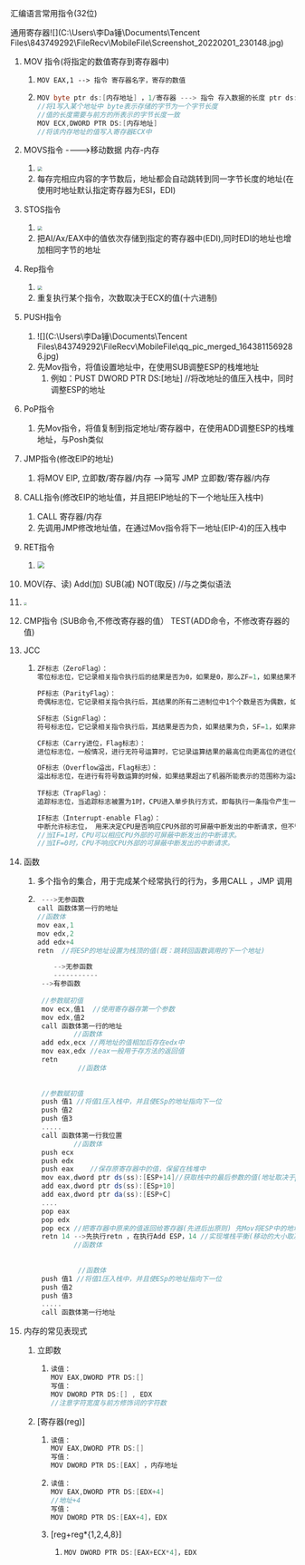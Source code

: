 汇编语言常用指令(32位)

通用寄存器![](C:\Users\李Da锤\Documents\Tencent Files\843749292\FileRecv\MobileFile\Screenshot_20220201_230148.jpg)

1. MOV 指令(将指定的数值寄存到寄存器中)

   1. ```
      MOV EAX,1 --> 指令 寄存器名字，寄存的数值
      ```

   2. ```c#
      MOV byte ptr ds:[内存地址] ，1/寄存器 ---> 指令 存入数据的长度 ptr ds:[内存地址]，值
      //将1写入某个地址中 byte表示存储的字节为一个字节长度 
      //值的长度需要与前方的所表示的字节长度一致
      MOV ECX,DWORD PTR DS:[内存地址]
      //将该内存地址的值写入寄存器ECX中
      ```

2. MOVS指令 ---->移动数据 内存-内存

   1. <img src="C:\Users\李Da锤\Documents\Tencent Files\843749292\FileRecv\MobileFile\Screenshot_20220202_210236.jpg" style="zoom:50%;" />
   2. 每存完相应内容的字节数后，地址都会自动跳转到同一字节长度的地址(在使用时地址默认指定寄存器为ESI，EDI)

3. STOS指令

   1. <img src="C:\Users\李Da锤\Documents\Tencent Files\843749292\FileRecv\MobileFile\Screenshot_20220202_213306.jpg" style="zoom:50%;" />
   2. 把AI/Ax/EAX中的值依次存储到指定的寄存器中(EDI),同时EDI的地址也增加相同字节的地址

4. Rep指令

   1. <img src="C:\Users\李Da锤\Documents\Tencent Files\843749292\FileRecv\MobileFile\qq_pic_merged_1643809155373.jpg" style="zoom:50%;" />
   2. 重复执行某个指令，次数取决于ECX的值(十六进制)

5. PUSH指令

   1. ![](C:\Users\李Da锤\Documents\Tencent Files\843749292\FileRecv\MobileFile\qq_pic_merged_1643811569286.jpg)
   2. 先Mov指令，将值设置地址中，在使用SUB调整ESP的栈堆地址
      1. 例如：PUST DWORD PTR DS:[地址] //将改地址的值压入栈中，同时调整ESP的地址

6. PoP指令

   1. 先Mov指令，将值复制到指定地址/寄存器中，在使用ADD调整ESP的栈堆地址，与Posh类似

7. JMP指令(修改EIP的地址)

   1. 将MOV EIP, 立即数/寄存器/内存  -->简写 JMP 立即数/寄存器/内存

8. CALL指令(修改EIP的地址值，并且把EIP地址的下一个地址压入栈中)

   1. CALL 寄存器/内存
   2. 先调用JMP修改地址值，在通过Mov指令将下一地址(EIP-4)的压入栈中

9. RET指令

   1. <img src="C:\Users\李Da锤\Documents\Tencent Files\843749292\FileRecv\MobileFile\qq_pic_merged_1643813949184.jpg" style="zoom:80%;" />

10. MOV(存、读) Add(加) SUB(减) NOT(取反) //与之类似语法

   1. <img src="C:\Users\李Da锤\Documents\Tencent Files\843749292\FileRecv\MobileFile\IMG_20220202_205556.jpg" style="zoom: 33%;" />
   2. CMP指令 (SUB命令,不修改寄存器的值） TEST(ADD命令，不修改寄存器的值)

11. JCC

    1. ```c#
       ZF标志（ZeroFlag）：
       零位标志位，它记录相关指令执行后的结果是否为0，如果是0，那么ZF=1，如果结果不为0，那么ZF=0。
       
       PF标志（ParityFlag）：
       奇偶标志位，它记录相关指令执行后，其结果的所有二进制位中1个个数是否为偶数，如果是偶数，PF=1，反之为0。
       
       SF标志（SignFlag）：
       符号标志位，它记录相关指令执行后，其结果是否为负，如果结果为负，SF=1，如果非负，SF=0。
       
       CF标志（Carry进位，Flag标志）：
       进位标志位，一般情况，进行无符号运算时，它记录运算结果的最高位向更高位的进位值，或从更高位的借位值，如果运算结果的最高位产生了一个进位或借位，那么其值为1，否则其值为0。
       
       OF标志（Overflow溢出，Flag标志）：
       溢出标志位，在进行有符号数运算的时候，如果结果超出了机器所能表示的范围称为溢出，OF的值被置为1，否则OF的值为0。
           
       TF标志（TrapFlag）：
       追踪标志位，当追踪标志被置为1时，CPU进入单步执行方式，即每执行一条指令产生一个单步中断请求，这中方式主要用于程序的调试。
       
       IF标志（Interrupt-enable Flag）：
       中断允许标志位， 用来决定CPU是否响应CPU外部的可屏蔽中断发出的中断请求，但不管该标志为何值，CPU都必须响应CPU外部的不可屏蔽中断所发出的中断请求，以及CPU内部产生的中断请求。
       //当IF=1时，CPU可以相应CPU外部的可屏蔽中断发出的中断请求。
       //当IF=0时，CPU不响应CPU外部的可屏蔽中断发出的中断请求。
       
       ```

       

12. 函数

    1. 多个指令的集合，用于完成某个经常执行的行为，多用CALL ，JMP 调用

    2. ```c#
       	--->无参函数
       call 函数体第一行的地址
       //函数体
       mov eax,1
       mov edx,2
       add edx+4
       retn  //将ESP的地址设置为栈顶的值(既：跳转回函数调用的下一个地址)
       
           -->无参函数
           -----------
       	-->有参函数
              
        //参数赋初值       
        mov ecx,值1  //使用寄存器存第一个参数
        mov edx,值2 
        call 函数体第一行的地址
                //函数体
        add edx,ecx //两地址的值相加后存在edx中
        mov eax,edx //eax一般用于存方法的返回值
        retn		
          		 //函数体
               
              
        //参数赋初值       
        push 值1 //将值1压入栈中，并且使ESp的地址指向下一位
        push 值2
        push 值3
        .....
        call 函数体第一行我位置
                //函数体
        push ecx
        push edx
        push eax	//保存原寄存器中的值，保留在栈堆中        
        mov eax,dword ptr ds(ss):[ESP+14]//获取栈中的最后参数的值(地址取决于push指令)给ESP赋初值 ESP寻址
        add eax,dword ptr ds(ss):[ESp+10]
        add eax,dword ptr da(ss):[ESP+C]
        ....
        pop eax
        pop edx
        pop ecx	//把寄存器中原来的值返回给寄存器(先进后出原则) 先Mov将ESP中的地址的值复制给寄存器，同时移动ESP的地址
        retn 14 -->先执行retn ，在执行Add ESP，14 //实现堆栈平衡(移动的大小取决于ESP与源地址的差值)
        		//函数体
            
         
            	 //函数体
        push 值1 //将值1压入栈中，并且使ESp的地址指向下一位
        push 值2
        push 值3
        .....
        call 函数体第一行地址
       
       ```

       

13. 内存的常见表现式

    1. 立即数

       1. ```c#
          读值：
          MOV EAX,DWORD PTR DS:[]
          写值：
          MOV DWORD PTR DS:[] , EDX
          //注意字符宽度与前方修饰词的字符数
          ```

    2. [寄存器(reg)]

       1. ```c#
          读值：
          MOV EAX,DWORD PTR DS:[]
          写值：
          MOV DWORD PTR DS:[EAX] ，内存地址
          ```

       2. ```c#
          读值：
          MOV EAX,DWORD PTR DS:[EDX+4]
          //地址+4
          写值：
          MOV DWORD PTR DS:[EAX+4]，EDX
          ```

       3. [reg+reg*{1,2,4,8}]

          1. ```c#
             MOV DWORD PTR DS:[EAX+ECX*4]，EDX
             ```

       

​	 	